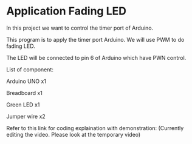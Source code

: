 # Application Fading LED
In this project we want to control the timer port of Arduino.

This program is to apply the timer port Arduino. We will use PWM to do fading LED.

The LED will be connected to pin 6 of Arduino which have PWN control.

List of component:

Arduino UNO x1

Breadboard x1

Green LED x1

Jumper wire x2

Refer to this link for coding explaination with demonstration: (Currently editing the video. Please look at the temporary video)
